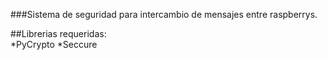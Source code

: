 ###Sistema de seguridad para intercambio de mensajes entre raspberrys.  

##Librerias requeridas:  
*PyCrypto
*Seccure